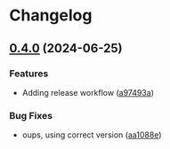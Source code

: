 # Changelog

## [0.4.0](https://github.com/fallard84/bullfrog/compare/v0.3.0...v0.4.0) (2024-06-25)


### Features

* Adding release workflow ([a97493a](https://github.com/fallard84/bullfrog/commit/a97493acd487e21ceeb6648287147fd79fafb32b))


### Bug Fixes

* oups, using correct version ([aa1088e](https://github.com/fallard84/bullfrog/commit/aa1088e499a166f5d7994c9d338a693a31ffdf53))
